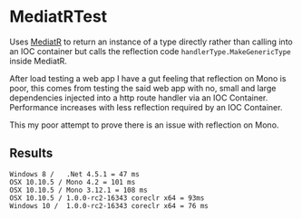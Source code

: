 # MediatRTest

Uses [MediatR](https://github.com/jbogard/MediatR) to return an instance of a type directly rather than calling into an IOC container but calls the reflection code `handlerType.MakeGenericType` inside MediatR.

After load testing a web app I have a gut feeling that reflection on Mono is poor, this comes from testing the said web app with no, small and large dependencies injected into a http route handler via an IOC Container.  Performance increases with less reflection required by an IOC Container.

This my poor attempt to prove there is an issue with reflection on Mono.

## Results

    Windows 8 /   .Net 4.5.1 = 47 ms
    OSX 10.10.5 / Mono 4.2 = 101 ms
    OSX 10.10.5 / Mono 3.12.1 = 108 ms
    OSX 10.10.5 / 1.0.0-rc2-16343 coreclr x64 = 93ms
    Windows 10 /  1.0.0-rc2-16343 coreclr x64 = 76 ms
